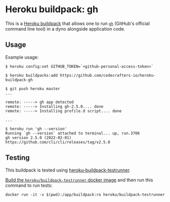 Heroku buildpack: gh
=========================

This is a [Heroku buildpack](http://devcenter.heroku.com/articles/buildpacks) that
allows one to run [`gh`](https://github.com/cli/cli) (GitHub's official command line tool) in a dyno 
alongside application code.

Usage
-----

Example usage:

    $ heroku config:set GITHUB_TOKEN=`<github-personal-access-token>`

    $ heroku buildpacks:add https://github.com/codecrafters-io/heroku-buildpack-gh

    $ git push heroku master
    ...

    remote: -----> gh app detected
    remote: -----> Installing gh-2.5.0.... done
    remote: -----> Installing profile.d script.... done

    ...

    $ heroku run 'gh --version'
    Running `gh --version` attached to terminal... up, run.3706
    gh version 2.5.0 (2022-02-01)
    https://github.com/cli/cli/releases/tag/v2.5.0

Testing
-------

This buildpack is tested using [heroku-buildpack-testrunner](https://github.com/heroku/heroku-buildpack-testrunner).

[Build the `heroku/buildpack-testrunner` docker image](https://github.com/heroku/heroku-buildpack-testrunner#docker-usage) 
and then run this command to run tests: 

```shell
docker run -it -v $(pwd):/app/buildpack:ro heroku/buildpack-testrunner
```
